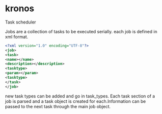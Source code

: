 # kronos
Task scheduler

Jobs are a collection of tasks to be executed serially. each job is defined in xml format.

```xml
<?xml version="1.0" encoding="UTF-8"?>
<job>
<task>
<name></name>
<description></description>
<tasktype>
<param></param>
<tasktype>
</task>
</job>
```

new task types can be added and go in task_types. Each task section of a job is parsed and a task object is created for each.Information can be passed to the next task through the main job object.

